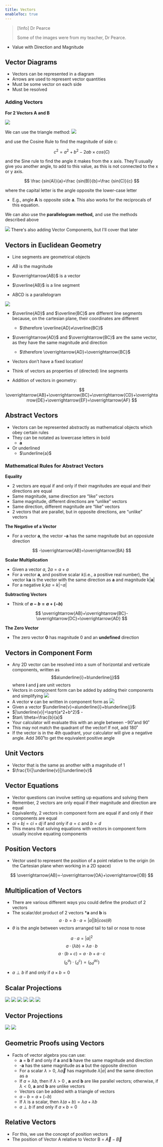 ```yaml
---
title: Vectors
enableToc: true
---
```


> [!info] Dr Pearce
> 
> Some of the images were from my teacher, Dr Pearce.

-   Value with Direction and Magnitude

## Vector Diagrams

-   Vectors can be represented in a diagram
-   Arrows are used to represent vector quantities
-   Must be some vector on each side
-   Must be resolved

### Adding Vectors

**For 2 Vectors A and B**

![](11SubjectImages/vec.png)

We can use the triangle method:
![](11SubjectImages/tri.png)


and use the Cosine Rule to find the magnitude of side c:

$$ c^2=a^2+b^2-2ab\times cos(C) $$

and the Sine rule to find the angle it makes from the x axis. They’ll usually give you another angle, to add to this value, as this is not connected to the x or y axis.

$$ \frac {sin(A)}{a}=\frac {sin(B)}{b}=\frac {sin(C)}{c} $$

where the capital letter is the angle opposite the lower-case letter
- E.g., angle **A** is opposite side **a**. 
This also works for the reciprocals of this equation.


We can also use the ******parallelogram method,****** and use the methods described above

![](11SubjectImages/para.png)
There's also adding Vector Components, but I'll cover that later

## Vectors in Euclidean Geometry

-   Line segments are geometrical objects
    
-   $AB$ is the magnitude
   
-   $\overrightarrow{AB}$ is a vector
    
-   $\overline{AB}$ is a line segment
    
-   ABCD is a parallelogram
    
 ![](11SubjectImages/para%202.png)
    
-   $\overline{AD}$ and $\overline{BC}$ are different line segments because, on the cartesian plane, their coordinates are different
    
    -   $\therefore \overline{AD}≠\overline{BC}$
-   $\overrightarrow{AD}$ and $\overrightarrow{BC}$ are the same vector, as they have the same magnitude and direction
    
    -   $\therefore \overrightarrow{AD}=\overrightarrow{BC}$
-   Vectors don’t have a fixed location!
    
-   Think of vectors as properties of (directed) line segments
    
-   Addition of vectors in geometry:
    

$$ \overrightarrow{AB}+\overrightarrow{BC}+\overrightarrow{CD}+\overrightarrow{DE}+\overrightarrow{EF}=\overrightarrow{AF} $$

## Abstract Vectors

-   Vectors can be represented abstractly as mathematical objects which obey certain rules
-   They can be notated as lowercase letters in bold
    -   **a**
-   Or underlined
    -   $\underline{a}$

### Mathematical Rules for Abstract Vectors

****************Equality****************

-   2 vectors are equal if and only if their magnitudes are equal and their directions are equal
-   Same magnitude, same direction are “like” vectors
-   Same magnitude, different directions are “unlike” vectors
-   Same direction, different magnitude are “like” vectors
-   2 vectors that are parallel, but in opposite directions, are “unlike” vectors

******************The Negative of a Vector******************

-   For a vector **a**, the vector **-a** has the same magnitude but an opposiute direction

$$ -\overrightarrow{AB}=\overrightarrow{BA} $$

**Scalar Multiplication**

-   Given a vector $a$, $2a=a+a$
-   For a vector **a**, and positive scalar $k$(i.e., a positive real number), the vector k**a** is the vector with the same direction as **a** and magnitude k|**a**|
-   For a negative $k$,$ka=k|-a|$

**********Subtracting Vectors**********

-   Think of **$a-b=a+(-b)$**

$$ \overrightarrow{AB}+\overrightarrow{BC}-\overrightarrow{DC}=\overrightarrow{AD} $$

************The Zero Vector************

-   The zero vector **$0$** has magnitude 0 and an ******************undefined****************** direction

## Vectors in Component Form

-   Any 2D vector can be resolved into a sum of horizontal and verticale components, written as $$a\underline{i}+b\underline{j}$$ where **i** and **j** are unit vectors
-   Vectors in component form can be added by adding their components and simplifying
![](11SubjectImages/vector%201.png)
-   A vector ****v**** can be written in component form as
![](11SubjectImages/vector%202.png)
-   Given a vector $\underline{v}=a\underline{i}+b\underline{j}$:
- $|\underline{v}|=\sqrt{a^2+b^2}$ -
- $tan\ \theta=\frac{b}{a}$ 
- Your calculator will evaluate this with an angle between $-90˚$and $90˚$
-  This may not match the quadrant of the vector! If not, add $180˚$ 
-  If the vector is in the 4th quadrant, your calculator will give a negative angle. Add $360˚$to get the equivalent positive angle

## Unit Vectors
-   Vector that is the same as another with a magnitude of 1
-   $\frac{1}{|\underline{v}|}\underline{v}$

## Vector Equations
- Vector questions can involve setting up equations and solving them
- Remember, 2 vectors are only equal if their magnitude and direction are equal
- Equivalently, 2 vectors in component form are equal if and only if their components are equal
- $ai+bj=ci+dj$ if and only if $a=c$ and $b=d$
- This means that solving equations with vectors in component form usually incolve equating components

## Position Vectors
-   Vector used to represent the position of a point relative to the origin (in the Cartesian plane when working in a 2D space)

$$ \overrightarrow{AB}=-\overrightarrow{OA}+\overrightarrow{OB} $$

## Multiplication of Vectors

-   There are various different ways you could define the product of 2 vectors
-   The scalar/dot product of 2 vectors ***a** and **b** is
$$ a\cdot b=b\cdot a=|a||b| cos(\theta) $$
-   $\theta$ is the angle between vectors arranged tail to tail or nose to nose

$$ a \cdot a=|a|^2 $$
$$ a\cdot (\lambda b)=\lambda a \cdot b $$
$$ a \cdot (b+c)=a \cdot b+a\cdot c $$
$$(^a_b) \cdot (^c_d)=(^{ac}_{bd})$$
-   $a \perp b$ if and only if $a \times b = 0$

## Scalar Projections

![](11SubjectImages/scalarprojection.png)
![](11SubjectImages/scalarprojection2.png)
![](11SubjectImages/scalarprojection3.png)
![](11SubjectImages/scalarprojection4.png)
![](11SubjectImages/scalarprojection5.png)
![](11SubjectImages/scalarprojection6.png)

## Vector Projections
![](11SubjectImages/vectorprojections.png)
![](11SubjectImages/vectorprojection2.png)

## Geometric Proofs using Vectors
- Facts of vector algebra you can use:
	- **a** = **b** if and only if **a** and **b** have the same magnitude and direction
	- -**a** has the same magnitude as **a** but the opposite direction
	- For a scalar $\lambda >0$, $\lambda \overrightarrow{a}$ has magnitude $\lambda |a|$ and the same direction as a
	- If $a=\lambda b$, then if $\lambda >0$ , **a** and **b** are like parallel vectors; otherwise, if $\lambda < 0$, **a** and **b** are unlike vectors
	- Vectors can be added with a triangle of vectors
	- $a-b=a+(-b)$ 
	- If $\lambda$ is a scalar, then $\lambda(a+b)=\lambda{a}+\lambda{b}$
	- $a \perp b$ if and only if $a \times b = 0$
 
## Relative Vectors
- For this, we use the concept of position vectors
- The position of Vector A relative to Vector B = $\overrightarrow{A}-\overrightarrow{B}$


